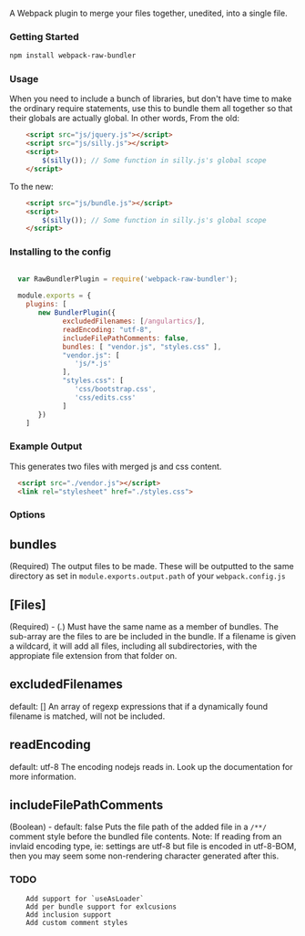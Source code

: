 A Webpack plugin to merge your files together, unedited, into a single file.

### Getting Started

```bash
npm install webpack-raw-bundler
```

### Usage

When you need to include a bunch of libraries, but don't have time to make the ordinary require statements, use this to bundle them all together so that their globals are actually global.
In other words, From the old:
``` html
	<script src="js/jquery.js"></script>
	<script src="js/silly.js"></script>
	<script>
		$(silly()); // Some function in silly.js's global scope
	</script>
```
To the new:
``` html
	<script src="js/bundle.js"></script>
	<script>
		$(silly()); // Some function in silly.js's global scope
	</script>
```


### Installing to the config
``` javascript

  var RawBundlerPlugin = require('webpack-raw-bundler');
  
  module.exports = {
    plugins: [
       new BundlerPlugin({
             excludedFilenames: [/angulartics/],
             readEncoding: "utf-8",
             includeFilePathComments: false,
             bundles: [ "vendor.js", "styles.css" ],
             "vendor.js": [
				'js/*.js'
             ],
			 "styles.css": [
			 	'css/bootstrap.css',
				'css/edits.css'
			 ]
       })
    ]

```
### Example Output

This generates two files with merged js and css content.

``` html
  <script src="./vendor.js"></script>
  <link rel="stylesheet" href="./styles.css">
```

### Options

## bundles 
(Required)
The output files to be made. These will be outputted to the same directory as set in `module.exports.output.path` of your `webpack.config.js`

## [Files] 
(Required) - (*.*)
Must have the same name as a member of bundles. The sub-array are the files to are be included in the bundle. 
If a filename is given a wildcard, it will add all files, including all subdirectories, with the appropiate file extension from that folder on.

## excludedFilenames
default: []
An array of regexp expressions that if a dynamically found filename is matched, will not be included.

## readEncoding
default: utf-8
The encoding nodejs reads in. Look up the documentation for more information.

## includeFilePathComments
(Boolean) - default: false 
Puts the file path of the added file in a `/**/` comment style before the bundled file contents.
Note: If reading from an invlaid encoding type, ie: settings are utf-8 but file is encoded in utf-8-BOM, then you may seem some non-rendering character generated after this.

### TODO
```
	Add support for `useAsLoader`
	Add per bundle support for exlcusions
	Add inclusion support 
	Add custom comment styles 
```